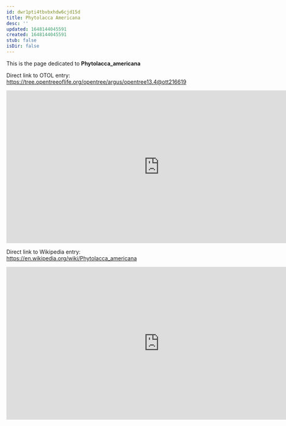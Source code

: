 ```yaml
---
id: dwr1pti4tbvbxhdw6cjd15d
title: Phytolacca Americana
desc: ''
updated: 1648144045591
created: 1648144045591
stub: false
isDir: false
---
```

This is the page dedicated to **Phytolacca_americana**


Direct link to OTOL entry: https://tree.opentreeoflife.org/opentree/argus/opentree13.4@ott216619



<html>
    <body>
    <iframe src="https://tree.opentreeoflife.org/opentree/argus/opentree13.4@ott216619"
    width="800" height="400" frameborder="0" allowfullscreen> </iframe>
    </body>
</html>
    


Direct link to Wikipedia entry: https://en.wikipedia.org/wiki/Phytolacca_americana



<html>
    <body>
    <iframe src="https://en.wikipedia.org/wiki/Phytolacca_americana"
    width="800" height="400" frameborder="0" allowfullscreen> </iframe>
    </body>
</html>
    
